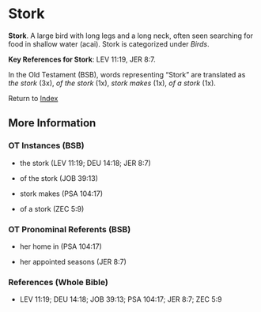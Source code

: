 # Stork
**Stork**. 
A large bird with long legs and a long neck, often seen searching for food in shallow water (acai). 
Stork is categorized under _Birds_. 


**Key References for Stork**: 
LEV 11:19, JER 8:7. 


In the Old Testament (BSB), words representing “Stork” are translated as 
*the stork* (3x), *of the stork* (1x), *stork makes* (1x), *of a stork* (1x). 




Return to [Index](00-Index.md)

## More Information

### OT Instances (BSB)

* the stork (LEV 11:19; DEU 14:18; JER 8:7)

* of the stork (JOB 39:13)

* stork makes (PSA 104:17)

* of a stork (ZEC 5:9)



### OT Pronominal Referents (BSB)

* her home in (PSA 104:17)

* her appointed seasons (JER 8:7)



### References (Whole Bible)

* LEV 11:19; DEU 14:18; JOB 39:13; PSA 104:17; JER 8:7; ZEC 5:9



